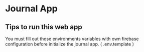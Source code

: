 # Journal App

## Tips to run this web app

You must fill out those environments variables with own firebase configuration before initialize the journal app. ( .env.template )